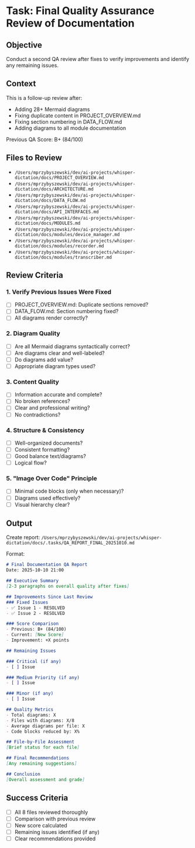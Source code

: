 # Task: Final Quality Assurance Review of Documentation

## Objective
Conduct a second QA review after fixes to verify improvements and identify any remaining issues.

## Context
This is a follow-up review after:
- Adding 28+ Mermaid diagrams
- Fixing duplicate content in PROJECT_OVERVIEW.md
- Fixing section numbering in DATA_FLOW.md
- Adding diagrams to all module documentation

Previous QA Score: B+ (84/100)

## Files to Review
- `/Users/mprzybyszewski/dev/ai-projects/whisper-dictation/docs/PROJECT_OVERVIEW.md`
- `/Users/mprzybyszewski/dev/ai-projects/whisper-dictation/docs/ARCHITECTURE.md`
- `/Users/mprzybyszewski/dev/ai-projects/whisper-dictation/docs/DATA_FLOW.md`
- `/Users/mprzybyszewski/dev/ai-projects/whisper-dictation/docs/API_INTERFACES.md`
- `/Users/mprzybyszewski/dev/ai-projects/whisper-dictation/docs/MODULES.md`
- `/Users/mprzybyszewski/dev/ai-projects/whisper-dictation/docs/modules/device_manager.md`
- `/Users/mprzybyszewski/dev/ai-projects/whisper-dictation/docs/modules/recorder.md`
- `/Users/mprzybyszewski/dev/ai-projects/whisper-dictation/docs/modules/transcriber.md`

## Review Criteria

### 1. Verify Previous Issues Were Fixed
- [ ] PROJECT_OVERVIEW.md: Duplicate sections removed?
- [ ] DATA_FLOW.md: Section numbering fixed?
- [ ] All diagrams render correctly?

### 2. Diagram Quality
- [ ] Are all Mermaid diagrams syntactically correct?
- [ ] Are diagrams clear and well-labeled?
- [ ] Do diagrams add value?
- [ ] Appropriate diagram types used?

### 3. Content Quality
- [ ] Information accurate and complete?
- [ ] No broken references?
- [ ] Clear and professional writing?
- [ ] No contradictions?

### 4. Structure & Consistency
- [ ] Well-organized documents?
- [ ] Consistent formatting?
- [ ] Good balance text/diagrams?
- [ ] Logical flow?

### 5. "Image Over Code" Principle
- [ ] Minimal code blocks (only when necessary)?
- [ ] Diagrams used effectively?
- [ ] Visual hierarchy clear?

## Output

Create report: `/Users/mprzybyszewski/dev/ai-projects/whisper-dictation/docs/.tasks/QA_REPORT_FINAL_20251010.md`

Format:
```markdown
# Final Documentation QA Report
Date: 2025-10-10 21:00

## Executive Summary
[2-3 paragraphs on overall quality after fixes]

## Improvements Since Last Review
### Fixed Issues
- ✅ Issue 1 - RESOLVED
- ✅ Issue 2 - RESOLVED

### Score Comparison
- Previous: B+ (84/100)
- Current: [New Score]
- Improvement: +X points

## Remaining Issues

### Critical (if any)
- [ ] Issue

### Medium Priority (if any)
- [ ] Issue

### Minor (if any)
- [ ] Issue

## Quality Metrics
- Total diagrams: X
- Files with diagrams: X/8
- Average diagrams per file: X
- Code blocks reduced by: X%

## File-by-File Assessment
[Brief status for each file]

## Final Recommendations
[Any remaining suggestions]

## Conclusion
[Overall assessment and grade]
```

## Success Criteria
- [ ] All 8 files reviewed thoroughly
- [ ] Comparison with previous review
- [ ] New score calculated
- [ ] Remaining issues identified (if any)
- [ ] Clear recommendations provided
